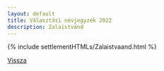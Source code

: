 ```yaml
---
layout: default
title: Választási névjegyzék 2022
description: Zalaistvánd
---
```


{% include settlementHTMLs/Zalaistvaand.html %}

[Vissza](../)